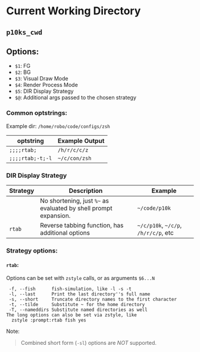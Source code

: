 # Current Working Directory
## `p10ks_cwd`

## Options:
 - `$1`: FG
 - `$2`: BG
 - `$3`: Visual Draw Mode
 - `$4`: Render Process Mode
 - `$5`: DIR Display Strategy
 - `$@`: Additional args passed to the chosen strategy

### Common optstrings:

Example dir: `/home/robo/code/configs/zsh`

| optstring        | Example Output |
| ---------------- | -------------- |
| `;;;;rtab;`      | `/h/r/c/c/z`   |
| `;;;;rtab;-t;-l` | `~/c/con/zsh`  |

### DIR Display Strategy

| Strategy | Description | Example |
| --- | --- | --- |
|  | No shortening, just `%~` as evaluated by shell prompt expansion. | `~/code/p10k` |
| `rtab` | Reverse tabbing function, has additional options | `~/c/p10k`, `~/c/p`, `/h/r/c/p`, etc |

### Strategy options:

#### `rtab`:

Options can be set with `zstyle` calls, or as arguments `$6...N`

```
 -f, --fish      fish-simulation, like -l -s -t
 -l, --last      Print the last directory''s full name
 -s, --short     Truncate directory names to the first character
 -t, --tilde     Substitute ~ for the home directory
 -T, --nameddirs Substitute named directories as well
The long options can also be set via zstyle, like
  zstyle :prompt:rtab fish yes
```

Note:
> Combined short form (`-sl`) options are *NOT* supported.
